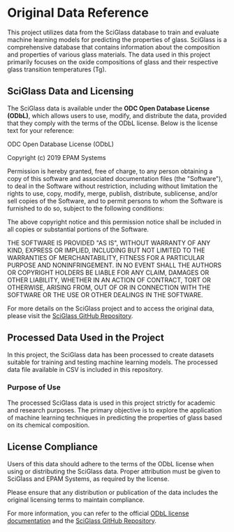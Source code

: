 # Original Data Reference

This project utilizes data from the SciGlass database to train and evaluate machine learning models for predicting the properties of glass. SciGlass is a comprehensive database that contains information about the composition and properties of various glass materials. The data used in this project primarily focuses on the oxide compositions of glass and their respective glass transition temperatures (Tg).

## SciGlass Data and Licensing

The SciGlass data is available under the **ODC Open Database License (ODbL)**, which allows users to use, modify, and distribute the data, provided that they comply with the terms of the ODbL license. Below is the license text for your reference:

ODC Open Database License (ODbL)

Copyright (c) 2019 EPAM Systems

Permission is hereby granted, free of charge, to any person obtaining a copy of this software and associated documentation files (the "Software"), to deal in the Software without restriction, including without limitation the rights to use, copy, modify, merge, publish, distribute, sublicense, and/or sell copies of the Software, and to permit persons to whom the Software is furnished to do so, subject to the following conditions:

The above copyright notice and this permission notice shall be included in all copies or substantial portions of the Software.

THE SOFTWARE IS PROVIDED "AS IS", WITHOUT WARRANTY OF ANY KIND, EXPRESS OR IMPLIED, INCLUDING BUT NOT LIMITED TO THE WARRANTIES OF MERCHANTABILITY, FITNESS FOR A PARTICULAR PURPOSE AND NONINFRINGEMENT. IN NO EVENT SHALL THE AUTHORS OR COPYRIGHT HOLDERS BE LIABLE FOR ANY CLAIM, DAMAGES OR OTHER LIABILITY, WHETHER IN AN ACTION OF CONTRACT, TORT OR OTHERWISE, ARISING FROM, OUT OF OR IN CONNECTION WITH THE SOFTWARE OR THE USE OR OTHER DEALINGS IN THE SOFTWARE.


For more details on the SciGlass project and to access the original data, please visit the [SciGlass GitHub Repository](https://github.com/epam/SciGlass).

## Processed Data Used in the Project

In this project, the SciGlass data has been processed to create datasets suitable for training and testing machine learning models. The processed data file available in CSV is included in this repository.

### Purpose of Use

The processed SciGlass data is used in this project strictly for academic and research purposes. The primary objective is to explore the application of machine learning techniques in predicting the properties of glass based on its chemical composition.

## License Compliance

Users of this data should adhere to the terms of the ODbL license when using or distributing the SciGlass data. Proper attribution must be given to SciGlass and EPAM Systems, as required by the license.

Please ensure that any distribution or publication of the data includes the original licensing terms to maintain compliance.

For more information, you can refer to the official [ODbL license documentation](https://opendatacommons.org/licenses/odbl/) and the [SciGlass GitHub Repository](https://github.com/epam/SciGlass).
